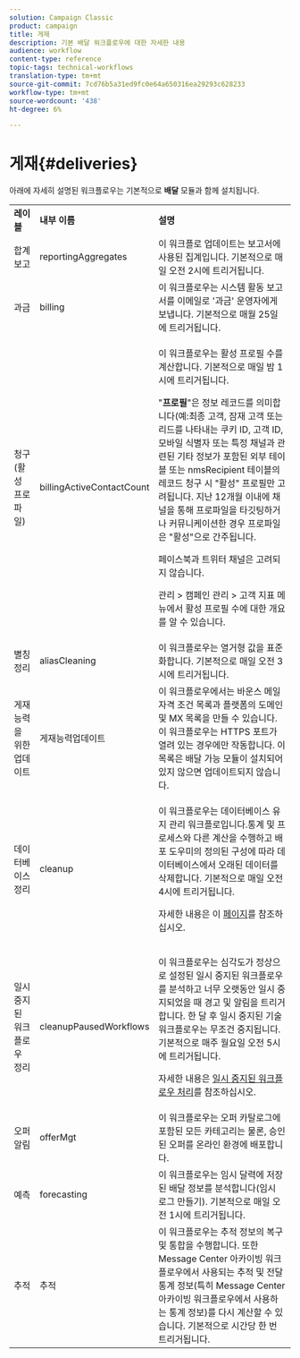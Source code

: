 ```yaml
---
solution: Campaign Classic
product: campaign
title: 게재
description: 기본 배달 워크플로우에 대한 자세한 내용
audience: workflow
content-type: reference
topic-tags: technical-workflows
translation-type: tm+mt
source-git-commit: 7cd76b5a31ed9fc0e64a650316ea29293c628233
workflow-type: tm+mt
source-wordcount: '438'
ht-degree: 6%

---
```



# 게재{#deliveries}

아래에 자세히 설명된 워크플로우는 기본적으로 **배달** 모듈과 함께 설치됩니다.

<table> 
 <tbody> 
  <tr> 
   <td> <strong>레이블</strong><br /> </td> 
   <td> <strong>내부 이름</strong><br /> </td> 
   <td> <strong>설명</strong><br /> </td> 
  </tr> 
  <tr> 
   <td> <span class="uicontrol">합계 보고</span> <br /> </td> 
   <td> <span class="uicontrol">reportingAggregates</span> <br /> </td> 
   <td> 이 워크플로 업데이트는 보고서에 사용된 집계입니다. 기본적으로 매일 오전 2시에 트리거됩니다.<br /> </td> 
  </tr> 
  <tr> 
   <td> <span class="uicontrol">과금</span> <br /> </td> 
   <td> <span class="uicontrol">billing</span> <br /> </td> 
   <td> 이 워크플로우는 시스템 활동 보고서를 이메일로 '과금' 운영자에게 보냅니다. 기본적으로 매월 25일에 트리거됩니다.<br /> </td> 
  </tr> 
  <tr> 
   <td> <span class="uicontrol">청구(활성 프로파일)</span> <br /> </td> 
   <td> <span class="uicontrol">billingActiveContactCount</span> <br /> </td> 
   <td> <p>이 워크플로우는 활성 프로필 수를 계산합니다. 기본적으로 매일 밤 1시에 트리거됩니다.</p> <p>"<strong>프로필</strong>"은 정보 레코드를 의미합니다(예:최종 고객, 잠재 고객 또는 리드를 나타내는 쿠키 ID, 고객 ID, 모바일 식별자 또는 특정 채널과 관련된 기타 정보가 포함된 외부 테이블 또는 nmsRecipient 테이블의 레코드 청구 시 "활성" 프로필만 고려됩니다. 지난 12개월 이내에 채널을 통해 프로파일을 타깃팅하거나 커뮤니케이션한 경우 프로파일은 "활성"으로 간주됩니다.</p> <p>페이스북과 트위터 채널은 고려되지 않습니다.</p> <p><span class="uicontrol">관리</span> &gt; <span class="uicontrol">캠페인 관리</span> &gt; <span class="uicontrol">고객 지표</span> 메뉴에서 <span class="uicontrol">활성 프로필 수</span>에 대한 개요를 알 수 있습니다.</p> </td> 
  </tr> 
  <tr> 
   <td> <span class="uicontrol">별칭 정리</span> <br /> </td> 
   <td> <span class="uicontrol">aliasCleaning</span> <br /> </td> 
   <td> 이 워크플로우는 열거형 값을 표준화합니다. 기본적으로 매일 오전 3시에 트리거됩니다.<br /> </td> 
  </tr> 
  <tr> 
   <td> <span class="uicontrol">게재 능력을 위한 업데이트</span> <br /> </td> 
   <td> <span class="uicontrol">게재능력업데이트</span> <br /> </td> 
   <td> 이 워크플로우에서는 바운스 메일 자격 조건 목록과 플랫폼의 도메인 및 MX 목록을 만들 수 있습니다. 이 워크플로우는 HTTPS 포트가 열려 있는 경우에만 작동합니다. 이 목록은 배달 가능 모듈이 설치되어 있지 않으면 업데이트되지 않습니다.<br /> </td> 
  </tr> 
  <tr> 
   <td> <span class="uicontrol">데이터베이스 정리</span> <br /> </td> 
   <td> <span class="uicontrol">cleanup</span> <br /> </td> 
   <td> <p>이 워크플로우는 데이터베이스 유지 관리 워크플로입니다.통계 및 프로세스와 다른 계산을 수행하고 배포 도우미의 정의된 구성에 따라 데이터베이스에서 오래된 데이터를 삭제합니다. 기본적으로 매일 오전 4시에 트리거됩니다.</p> <p>자세한 내용은 이 <a href="../../production/using/database-cleanup-workflow.md">페이지</a>를 참조하십시오.</p> </td> 
  </tr> 
  <tr> 
   <td> <span class="uicontrol">일시 중지된 워크플로우 정리</span> <br /> </td> 
   <td> <span class="uicontrol">cleanupPausedWorkflows</span> <br /> </td> 
   <td> <p>이 워크플로우는 심각도가 정상으로 설정된 일시 중지된 워크플로우를 분석하고 너무 오랫동안 일시 중지되었을 때 경고 및 알림을 트리거합니다. 한 달 후 일시 중지된 기술 워크플로우는 무조건 중지됩니다. 기본적으로 매주 월요일 오전 5시에 트리거됩니다.</p> <p>자세한 내용은 <a href="../../workflow/using/monitoring-workflow-execution.md#handling-of-paused-workflows" target="_blank">일시 중지된 워크플로우 처리</a>를 참조하십시오.</p></td> 
  </tr> 
  <tr> 
   <td> <span class="uicontrol">오퍼 알림</span> <br /> </td> 
   <td> <span class="uicontrol">offerMgt</span> <br /> </td> 
   <td> 이 워크플로우는 오퍼 카탈로그에 포함된 모든 카테고리는 물론, 승인된 오퍼를 온라인 환경에 배포합니다.<br /> </td> 
  </tr> 
  <tr> 
   <td> <span class="uicontrol">예측</span> <br /> </td> 
   <td> <span class="uicontrol">forecasting</span> <br /> </td> 
   <td> 이 워크플로우는 임시 달력에 저장된 배달 정보를 분석합니다(임시 로그 만들기). 기본적으로 매일 오전 1시에 트리거됩니다.<br /> </td> 
  </tr> 
  <tr> 
   <td> <span class="uicontrol">추적</span> <br /> </td> 
   <td> <span class="uicontrol">추적</span> <br /> </td> 
   <td> 이 워크플로우는 추적 정보의 복구 및 통합을 수행합니다. 또한 Message Center 아카이빙 워크플로우에서 사용되는 추적 및 전달 통계 정보(특히 Message Center 아카이빙 워크플로우에서 사용하는 통계 정보)를 다시 계산할 수 있습니다. 기본적으로 시간당 한 번 트리거됩니다.<br /> </td> 
  </tr> 
 </tbody> 
</table>

